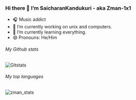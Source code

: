 ### Hi there 👋 I’m SaicharanKandukuri - aka Zman-1x1

- 🎧 Music addict
- 🔭 I’m currently working on unix and computers.
- 🌱 I’m currently learning everything.
- 😄 Pronouns: He/Him


###### My Github stats
![Gitstats](https://github-readme-stats1.saicharankandukuri.vercel.app/api?username=SaicharanKandukuri)

###### My top languages
![zman_stats](https://github-readme-stats1.saicharankandukuri.vercel.app/api/top-langs/?username=SaicharanKandukuri)

<!--
**SaicharanKandukuri/SaicharanKandukuri** is a ✨ _special_ ✨ repository because its `README.md` (this file) appears on your GitHub profile.

Here are some ideas to get you started:

- 🔭 I’m currently working on ...
- 🌱 I’m currently learning ...
- 👯 I’m looking to collaborate on ...
- 🤔 I’m looking for help with ...
- 💬 Ask me about ...
- 📫 How to reach me: ...
- 😄 Pronouns: ...
- ⚡ Fun fact: ...
-->
